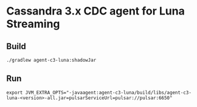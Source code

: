 # Cassandra 3.x CDC agent for Luna Streaming

## Build

    ./gradlew agent-c3-luna:shadowJar

## Run

    export JVM_EXTRA_OPTS="-javaagent:agent-c3-luna/build/libs/agent-c3-luna-<version>-all.jar=pulsarServiceUrl=pulsar://pulsar:6650"
